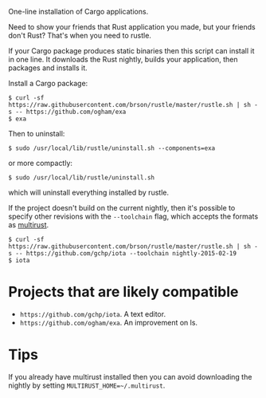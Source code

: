 One-line installation of Cargo applications.

Need to show your friends that Rust application you made, but your
friends don't Rust? That's when you need to rustle.

If your Cargo package produces static binaries then this script can
install it in one line. It downloads the Rust nightly, builds your
application, then packages and installs it.

Install a Cargo package:

    $ curl -sf https://raw.githubusercontent.com/brson/rustle/master/rustle.sh | sh -s -- https://github.com/ogham/exa
    $ exa

Then to uninstall:

    $ sudo /usr/local/lib/rustle/uninstall.sh --components=exa

or more compactly:

    $ sudo /usr/local/lib/rustle/uninstall.sh

which will uninstall everything installed by rustle.

If the project doesn't build on the current nightly, then it's
possible to specify other revisions with the `--toolchain` flag,
which accepts the formats as [multirust].

    $ curl -sf https://raw.githubusercontent.com/brson/rustle/master/rustle.sh | sh -s -- https://github.com/gchp/iota --toolchain nightly-2015-02-19
    $ iota

[multirust]: https://github.com/brson/multirust

# Projects that are likely compatible

* `https://github.com/gchp/iota`. A text editor.
* `https://github.com/ogham/exa`. An improvement on ls.

# Tips

If you already have multirust installed then you can avoid downloading
the nightly by setting `MULTIRUST_HOME=~/.multirust`.
